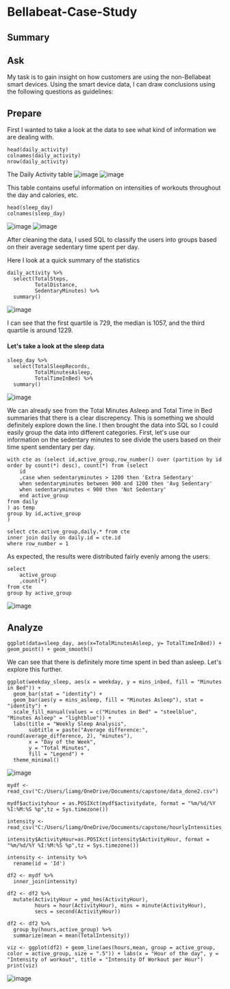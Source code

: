 # Bellabeat-Case-Study

## Summary

## Ask
My task is to gain insight on how customers are using the non-Bellabeat smart devices. Using the smart device data, I can draw conclusions using the following questions as guidelines:


## Prepare
First I wanted to take a look at the data to see what kind of information we are dealing with. 
```
head(daily_activity)
colnames(daily_activity)
nrow(daily_activity)
```
The Daily Activity table
![image](https://github.com/liamgrankin/Bellabeat-Case-Study/assets/54017776/6ab62f44-2b6d-44aa-ac60-d90b615e6537)
![image](https://github.com/liamgrankin/Bellabeat-Case-Study/assets/54017776/10bd7bb1-d7aa-4787-b73e-ee0649db2ec7)

This table contains useful information on intensities of workouts throughout the day and calories, etc.

```
head(sleep_day)
colnames(sleep_day)

```
![image](https://github.com/liamgrankin/Bellabeat-Case-Study/assets/54017776/f312173f-2f52-4ecb-898f-f907f0797b4a)
![image](https://github.com/liamgrankin/Bellabeat-Case-Study/assets/54017776/9f05e0f1-570e-4ef3-800d-9d4a1c38a1a1)


After cleaning the data, I used SQL to classify the users into groups based on their average sedentary time spent per day. 

Here I look at a quick summary of the statistics 

```
daily_activity %>%  
  select(TotalSteps,
         TotalDistance,
         SedentaryMinutes) %>%
  summary()
```
![image](https://github.com/liamgrankin/Bellabeat-Case-Study/assets/54017776/8d68b98d-a789-414f-9e7a-384e32a00fa2)


I can see that the first quartile is 729, the median is 1057, and the third quartile is around 1229. 

#### Let's take a look at the sleep data
```
sleep_day %>%  
  select(TotalSleepRecords,
         TotalMinutesAsleep,
         TotalTimeInBed) %>%
  summary()
```
![image](https://github.com/liamgrankin/Bellabeat-Case-Study/assets/54017776/2f864dd7-09f8-4edf-bfb8-399cfb5b8586)

We can already see from the Total Minutes Asleep and Total Time in Bed summaries that there is a clear discrepency. This is something we should definitely explore down the line. 
I then brought the data into SQL so I could easily group the data into different categories. First, let's use our information on the sedentary minutes to see divide the users based on their time spent sendentary per day.
```
with cte as (select id,active_group,row_number() over (partition by id order by count(*) desc), count(*) from (select
	id
	,case when sedentaryminutes > 1200 then 'Extra Sedentary'
	when sedentaryminutes between 900 and 1200 then 'Avg Sedentary'
	when sedentaryminutes < 900 then 'Not Sedentary'
	end active_group
from daily
) as temp
group by id,active_group
)

select cte.active_group,daily.* from cte 
inner join daily on daily.id = cte.id
where row_number = 1
```
As expected, the results were distributed fairly evenly among the users:
```
select 
	active_group
	,count(*) 
from cte
group by active_group
```
![image](https://github.com/liamgrankin/Bellabeat-Case-Study/assets/54017776/5a70a22b-5ead-4595-9c76-5d382d6cbfcb)

## Analyze
```
ggplot(data=sleep_day, aes(x=TotalMinutesAsleep, y= TotalTimeInBed)) + geom_point() + geom_smooth()
```
We can see that there is definitely more time spent in bed than asleep. Let's explore this further.

``` 
ggplot(weekday_sleep, aes(x = weekday, y = mins_inbed, fill = "Minutes in Bed")) +
  geom_bar(stat = "identity") +
  geom_bar(aes(y = mins_asleep, fill = "Minutes Asleep"), stat = "identity") +
  scale_fill_manual(values = c("Minutes in Bed" = "steelblue", "Minutes Asleep" = "lightblue")) +
  labs(title = "Weekly Sleep Analysis",
       subtitle = paste("Average difference:", round(average_difference, 2), "minutes"),
       x = "Day of the Week",
       y = "Total Minutes",
       fill = "Legend") +
  theme_minimal()
```
![image](https://github.com/liamgrankin/Bellabeat-Case-Study/assets/54017776/7fb49263-80a6-478c-b5a6-39777925a90b)


```
mydf <- read_csv("C:/Users/liamg/OneDrive/Documents/capstone/data_done2.csv")

mydf$activityhour = as.POSIXct(mydf$activitydate, format = "%m/%d/%Y %I:%M:%S %p",tz = Sys.timezone())

intensity <- read_csv("C:/Users/liamg/OneDrive/Documents/capstone/hourlyIntensities_merged.csv")

intensity$ActivityHour=as.POSIXct(intensity$ActivityHour, format = "%m/%d/%Y %I:%M:%S %p",tz = Sys.timezone())

intensity <- intensity %>% 
  rename(id = 'Id')

df2 <- mydf %>% 
  inner_join(intensity)

df2 <- df2 %>% 
  mutate(ActivityHour = ymd_hms(ActivityHour),
         hours = hour(ActivityHour), mins = minute(ActivityHour),
         secs = second(ActivityHour))

df2 <- df2 %>% 
  group_by(hours,active_group) %>% 
  summarize(mean = mean(TotalIntensity))

viz <- ggplot(df2) + geom_line(aes(hours,mean, group = active_group, color = active_group, size = ".5")) + labs(x = "Hour of the day", y = "Intensity of workout", title = "Intensity Of Workout per Hour")
print(viz)
```
![image](https://github.com/liamgrankin/Bellabeat-Case-Study/assets/54017776/dd76beb5-34bc-4ef4-b29c-f8c5e904d6ce)
